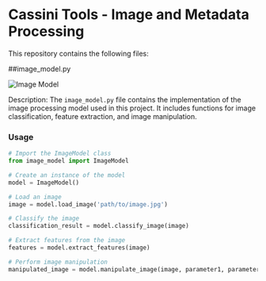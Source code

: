 # Cassini Tools - Image and Metadata Processing

This repository contains the following files:

##image_model.py

![Image Model](./IMAGES/N1610585886_1_Simulated.png)

Description: 
The `image_model.py` file contains the implementation of the image processing model used in this project. It includes functions for image classification, feature extraction, and image manipulation.

### Usage

```python
# Import the ImageModel class
from image_model import ImageModel

# Create an instance of the model
model = ImageModel()

# Load an image
image = model.load_image('path/to/image.jpg')

# Classify the image
classification_result = model.classify_image(image)

# Extract features from the image
features = model.extract_features(image)

# Perform image manipulation
manipulated_image = model.manipulate_image(image, parameter1, parameter2)

